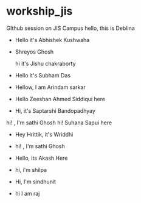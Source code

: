 # workship_jis
GIthub session on JIS Campus
hello, this is Deblina
- Hello it's Abhishek Kushwaha 
- Shreyos Ghosh


  hi it's Jishu chakraborty

- Hello it's Subham Das
- Hellow, I am Arindam sarkar
- Hello Zeeshan Ahmed Siddiqui here
- Hi, it's Saptarshi Bandopadhyay

hi! , I'm sathi Ghosh
hi! Suhana Sapui here


- Hey Hrittik, it's Wriddhi

- hi! , I'm sathi Ghosh

- Hello, its Akash Here 

- hi, i'm shilpa

- Hi, I'm sindhunit
- hi I am raj



